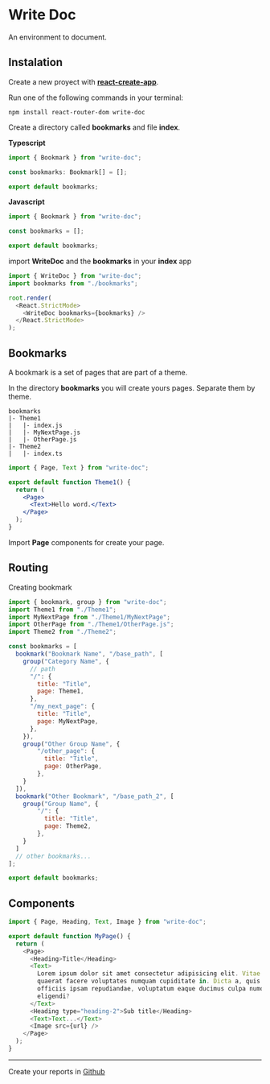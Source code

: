 # Write Doc

An environment to document.

## Instalation

Create a new proyect with **[react-create-app](https://reactjs.org/docs/create-a-new-react-app.html)**.

Run one of the following commands in your terminal:

```
npm install react-router-dom write-doc
```

Create a directory called **bookmarks** and file **index**.

**Typescript**

```ts
import { Bookmark } from "write-doc";

const bookmarks: Bookmark[] = [];

export default bookmarks;
```

**Javascript**

```js
import { Bookmark } from "write-doc";

const bookmarks = [];

export default bookmarks;
```

import **WriteDoc** and the **bookmarks** in your **index** app

```js
import { WriteDoc } from "write-doc";
import bookmarks from "./bookmarks";

root.render(
  <React.StrictMode>
    <WriteDoc bookmarks={bookmarks} />
  </React.StrictMode>
);
```

## Bookmarks

A bookmark is a set of pages that are part of a theme.

In the directory **bookmarks** you will create yours pages. Separate them by theme.

```
bookmarks
|- Theme1
|   |- index.js
|   |- MyNextPage.js
|   |- OtherPage.js
|- Theme2
|   |- index.ts
```

```jsx
import { Page, Text } from "write-doc";

export default function Theme1() {
  return (
    <Page>
      <Text>Hello word.</Text>
    </Page>
  );
}
```

Import **Page** components for create your page.

## Routing

Creating bookmark

```js
import { bookmark, group } from "write-doc";
import Theme1 from "./Theme1";
import MyNextPage from "./Theme1/MyNextPage";
import OtherPage from "./Theme1/OtherPage.js";
import Theme2 from "./Theme2";

const bookmarks = [
  bookmark("Bookmark Name", "/base_path", [
    group("Category Name", {
      // path
      "/": {
        title: "Title",
        page: Theme1,
      },
      "/my_next_page": {
        title: "Title",
        page: MyNextPage,
      },
    }),
    group("Other Group Name", {
        "/other_page": {
          title: "Title",
          page: OtherPage,
        },
    }
  ]),
  bookmark("Other Bookmark", "/base_path_2", [
    group("Group Name", {
        "/": {
          title: "Title",
          page: Theme2,
        },
    }
  ]
  // other bookmarks...
];

export default bookmarks;
```

## Components

```js
import { Page, Heading, Text, Image } from "write-doc";

export default function MyPage() {
  return (
    <Page>
      <Heading>Title</Heading>
      <Text>
        Lorem ipsum dolor sit amet consectetur adipisicing elit. Vitae sint
        quaerat facere voluptates numquam cupiditate in. Dicta a, quis aliquid,
        officiis ipsam repudiandae, voluptatum eaque ducimus culpa numquam aut
        eligendi?
      </Text>
      <Heading type="heading-2">Sub title</Heading>
      <Text>Text...</Text>
      <Image src={url} />
    </Page>
  );
}
```

---

Create your reports in [Github](https://github.com/ertrii/write-doc/issues)
